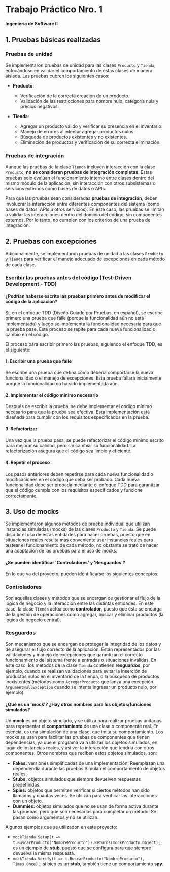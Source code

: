 # Trabajo Práctico Nro. 1
#### Ingeniería de Software II

## 1. Pruebas básicas realizadas

### Pruebas de unidad
Se implementaron pruebas de unidad para las clases `Producto` y `Tienda`, enfocándose en validar el comportamiento de estas clases de manera aislada. Las pruebas cubren los siguientes casos:

- **Producto**:
  - Verificación de la correcta creación de un producto.
  - Validación de las restricciones para nombre nulo, categoría nula y precios negativos.

- **Tienda**:
  - Agregar un producto válido y verificar su presencia en el inventario.
  - Manejo de errores al intentar agregar productos nulos.
  - Búsqueda de productos existentes y no existentes.
  - Eliminación de productos y verificación de su correcta eliminación.

### Pruebas de integración
Aunque las pruebas de la clase `Tienda` incluyen interacción con la clase `Producto`, **no se consideran pruebas de integración completas**. Estas pruebas solo evalúan el funcionamiento interno entre clases dentro del mismo módulo de la aplicación, sin interacción con otros subsistemas o servicios externos como bases de datos o APIs.

Para que las pruebas sean consideradas **pruebas de integración**, deben involucrar la interacción entre diferentes componentes del sistema (como bases de datos, APIs u otros servicios). En este caso, las pruebas se limitan a validar las interacciones dentro del dominio del código, sin componentes externos. Por lo tanto, no cumplen con los criterios de una prueba de integración.

## 2. Pruebas con excepciones

Adicionalmente, se implementaron pruebas de unidad a las clases `Producto` y `Tienda` para verificar el manejo adecuado de excepciones en cada método de cada clase.

### Escribir las pruebas antes del código (Test-Driven Development - TDD)

#### ¿Podrían haberse escrito las pruebas primero antes de modificar el código de la aplicación?

Sí, en el enfoque TDD (Diseño Guiado por Pruebas, en español), se escribe primero una prueba que falle (porque la funcionalidad aún no está implementada) y luego se implementa la funcionalidad necesaria para que la prueba pase. Este proceso se repite para cada nueva funcionalidad o cambio en el código. 

El proceso para escribir primero las pruebas, siguiendo el enfoque TDD, es el siguiente:

#### 1. Escribir una prueba que falle

Se escribe una prueba que defina cómo debería comportarse la nueva funcionalidad o el manejo de excepciones. Esta prueba fallará inicialmente porque la funcionalidad no ha sido implementada aún.

#### 2. Implementar el código mínimo necesario

Después de escribir la prueba, se debe implementar el código mínimo necesario para que la prueba sea efectiva. Esta implementación está diseñada para cumplir con los requisitos especificados en la prueba.

#### 3. Refactorizar

Una vez que la prueba pasa, se puede refactorizar el código mínimo escrito para mejorar su calidad, pero sin cambiar su funcionalidad. La refactorización asegura que el código sea limpio y eficiente.

#### 4. Repetir el proceso

Los pasos anteriores deben repetirse para cada nueva funcionalidad o modificaciones en el código que deba ser probado. Cada nueva funcionalidad debe ser probada mediante el enfoque TDD para garantizar que el código cumpla con los requisitos especificados y funcione correctamente.


## 3. Uso de mocks

Se implementaron algunos métodos de prueba individual que utilizan instancias simuladas (mocks) de las clases `Producto` y `Tienda`. Se puede discutir el uso de estas entidades para hacer pruebas, puesto que en situaciones reales resulta más conveniente usar instancias reales para testear el funcionamiento de cada método, no obstante se trató de hacer una adaptación de las pruebas para el uso de mocks.

#### ¿Se pueden identificar 'Controladores' y 'Resguardos'?

En lo que va del proyecto, pueden identificarse los siguientes conceptos:

### Controladores

Son aquellas clases y métodos que se encargan de gestionar el flujo de la lógica de negocio y la interacción entre las distintas entidades. En este caso, la clase `Tienda` actúa como **controlador**, puesto que ésta se encarga de la gestión de operaciones como agregar, buscar y eliminar productos (la lógica de negocio central).

### Resguardos

Son mecanismos que se encargan de proteger la integridad de los datos y de asegurar el flujo correcto de la aplicación. Están representados por las validaciones y manejo de excepciones que garantizan el correcto funcionamiento del sistema frente a entradas o situaciones inválidas. 
En este caso, los métodos de la clase `Tienda` contienen **resguardos**, por ejemplo, cuando se realizan validaciones para evitar la inserción de productos nulos en el inventario de la tienda, o la búsqueda de productos inexistentes (métodos como `AgregarProducto` que lanza una excepción `ArgumentNullException` cuando se intenta ingresar un producto nulo, por ejemplo).

#### ¿Qué es un 'mock'? ¿Hay otros nombres para los objetos/funciones simulados?

Un **mock** es un objeto simulado, y se utiliza para realizar pruebas unitarias para representar el **comportamiento** de una clase o componente real. En esencia, es una simulación de una clase, que imita su comportamiento.
Los mocks se usan para facilitar las pruebas de componentes que tienen dependencias, ya que el programa va a utilizar los objetos simulados, en lugar de instancias reales, y así ver la interacción que tendría con otros componentes.
Otros nombres que reciben estos objetos simulados, son:

- **Fakes:** versiones simplificadas de una implementación. Reemplazan una dependendia durante las pruebas.Simulan el comportamiento de objetos reales.
- **Stubs:** objetos simulados que siempre devuelven respuestas predefinidas.
- **Spies:** objetos que permiten verificar si ciertos métodos han sido llamados y cuántas veces. Se utilizan para verificar las interacciones con un objeto.
- **Dummies:** objetos simulados que no se usan de forma activa durante las pruebas, pero que son necesarios para completar un método. Se pasan como argumentos y no se utilizan.

Algunos ejemplos que se utilizadon en este proyecto:

- `mockTienda.Setup(t => t.BuscarProducto("NombreProducto")).Returns(mockProducto.Object);`, es un ejemplo de **stub**, puesto que se configura para que siempre devuelva la misma respuesta.
- `mockTienda.Verify(t => t.BuscarProducto("NombreProducto"), Times.Once);`, si bien es un **stub**, también tiene un comportamiento **spy**.